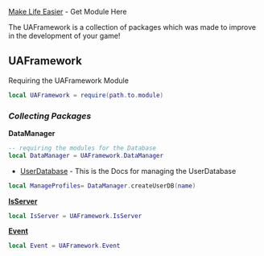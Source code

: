[Make Life Easier](https://create.roblox.com/marketplace/asset/11651573995/UAFramework) - Get Module Here

The UAFramework is a collection of packages which was made to improve in the development of your game!

## **UAFramework**

Requiring the UAFramework Module

``` lua
local UAFramework = require(path.to.module)
```

### *Collecting Packages*

**DataManager**

``` lua
-- requiring the modules for the Database
local DataManager = UAFramework.DataManager
```

- [UserDatabase](docs/UserDatabase) - This is the Docs for managing the UserDatabase
``` lua
local ManageProfiles= DataManager.createUserDB(name)
```


[**IsServer**](docs/IsServer)
``` lua
local IsServer = UAFramework.IsServer
```

[**Event**](/docs/Event)
``` lua
local Event = UAFramework.Event
```